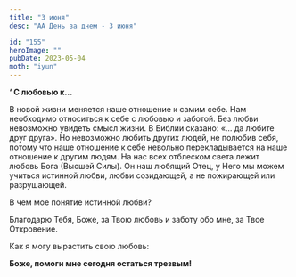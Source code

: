 ```yaml
---
title: "3 июня"
desc: "АА День за днем - 3 июня"

id: "155"
heroImage: ""
pubDate: 2023-05-04
moth: "iyun"
---
```


**‘ С любовью к…**

В новой жизни меняется наше отношение к самим себе. Нам необходимо относиться
к себе с любовью и заботой. Без любви невозможно увидеть смысл жизни. В Библии
сказано: «… да любите друг друга». Но невозможно любить других людей, не
полюбив себя, потому что наше отношение к себе невольно перекладывается на
наше отношение к другим людям. На нас всех отблеском света лежит любовь Бога
(Высшей Силы). Он наш любящий Отец, у Него мы можем учиться истинной любви,
любви созидающей, а не пожирающей или разрушающей.

В чем мое понятие истинной любви?

Благодарю Тебя, Боже, за Твою любовь и заботу обо мне, за Твое Откровение.

Как я могу вырастить свою любовь:

**Боже, помоги мне сегодня остаться трезвым!**
